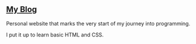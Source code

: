 ## [My Blog](https://aazevedojr.github.io)

Personal website that marks the very start of my journey into programming.

I put it up to learn basic HTML and CSS.
